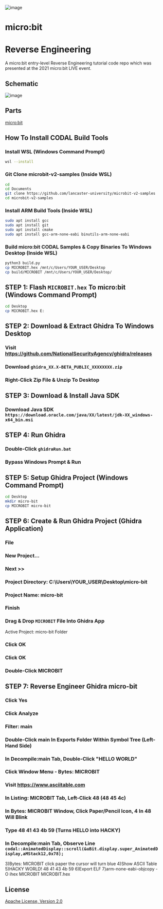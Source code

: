 ![image](https://github.com/mytechnotalent/micro-bit-Reverse-Engineering/blob/main/micro-bit%20Reverse%20Engineering.png?raw=true)

# micro:bit
# Reverse Engineering
A micro:bit entry-level Reverse Engineering tutorial code repo which was presented at the 2021 micro:bit LIVE event.

## Schematic
![image](https://github.com/mytechnotalent/micro-bit-Reverse-Engineering/blob/main/schematic.png?raw=true)

## Parts
[micro:bit](https://microbit.org/buy/?location=US&version=microbitV2)

## How To Install CODAL Build Tools
### Install WSL (Windows Command Prompt)
```bash
wsl --install
```

### Git Clone microbit-v2-samples (Inside WSL)
```bash
cd
cd Documents
git clone https://github.com/lancaster-university/microbit-v2-samples
cd microbit-v2-samples
```

### Install ARM Build Tools (Inside WSL)
```bash
sudo apt install gcc
sudo apt install git
sudo apt install cmake
sudo apt install gcc-arm-none-eabi binutils-arm-none-eabi
```

### Build micro:bit CODAL Samples & Copy Binaries To Windows Desktop (Inside WSL)
```bash
python3 build.py
cp MICROBIT.hex /mnt/c/Users/YOUR_USER/Desktop
cp build/MICROBIT /mnt/c/Users/YOUR_USER/Desktop/
```

## STEP 1: Flash `MICROBIT.hex` To micro:bit (Windows Command Prompt)
```bash
cd Desktop
cp MICROBIT.hex E:
```

## STEP 2: Download & Extract Ghidra To Windows Desktop
### Visit https://github.com/NationalSecurityAgency/ghidra/releases
### Download `ghidra_XX.X-BETA_PUBLIC_XXXXXXXX.zip`
### Right-Click Zip File & Unzip To Desktop

## STEP 3: Download & Install Java SDK
### Download Java SDK `https://download.oracle.com/java/XX/latest/jdk-XX_windows-x64_bin.msi`

## STEP 4: Run Ghidra
### Double-Click `ghidraRun.bat`
### Bypass Windows Prompt & Run

## STEP 5: Setup Ghidra Project (Windows Command Prompt)
```bash
cd Desktop
mkdir micro-bit
cp MICROBIT micro-bit
```

## STEP 6: Create & Run Ghidra Project (Ghidra Application)
### File
### New Project...
### Next >>
### Project Directory: C:\Users\YOUR_USER\Desktop\micro-bit
### Project Name: micro-bit
### Finish
### Drag & Drop `MICROBIT` File Into Ghidra App
Active Project: micro-bit Folder
### Click OK
### Click OK
### Double-Click MICROBIT

## STEP 7: Reverse Engineer Ghidra micro-bit
### Click Yes
### Click Analyze
### Filter: main
### Double-Click main In Exports Folder Within Symbol Tree (Left-Hand Side)
### In Decompile:main Tab, Double-Click "HELLO WORLD"
### Click Window Menu - Bytes: MICROBIT
### Visit https://www.asciitable.com 
### In Listing: MICROBIT Tab, Left-Click 48 (48 45 4c)
### In Bytes: MICROBIT Window, Click Paper/Pencil Icon, 4 In 48 Will Blink
### Type 48 41 43 4b 59 (Turns HELLO into HACKY)
### In Decompile:main Tab, Observe Line `codal::AnimatedDisplay::scroll(&uBit.display.super_AnimatedDisplay,aMStack12,0x78);`
3)Bytes: MICROBIT click paper the cursor will turn blue
4)Show ASCII Table
5)HACKY WORLD! 48 41 43 4b 59
6)Export ELF
7)arm-none-eabi-objcopy -O ihex MICROBIT MICROBIT.hex

## License
[Apache License, Version 2.0](https://www.apache.org/licenses/LICENSE-2.0)
